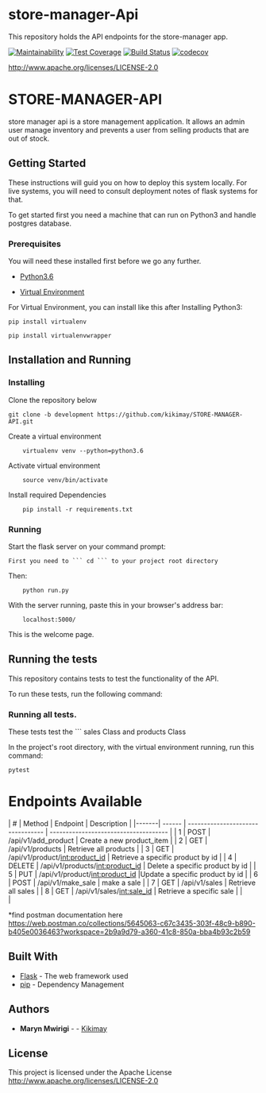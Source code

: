 # store-manager-Api
This repository holds the API endpoints for the store-manager app.


[![Maintainability](https://api.codeclimate.com/v1/badges/362aef5811d9653097c6/maintainability)](https://codeclimate.com/github/kikimay/store-manager-Api/maintainability)
[![Test Coverage](https://api.codeclimate.com/v1/badges/362aef5811d9653097c6/test_coverage)](https://codeclimate.com/github/kikimay/store-manager-Api/test_coverage)
[![Build Status](https://travis-ci.org/kikimay/store-manager-Api.svg?branch=development)](https://travis-ci.org/kikimay/store-manager-Api)
[![codecov](https://codecov.io/gh/kikimay/store-manager-Api/branch/development/graph/badge.svg)](https://codecov.io/gh/kikimay/store-manager-Api)

 http://www.apache.org/licenses/LICENSE-2.0






# STORE-MANAGER-API

store manager api is a store management application. It allows an admin user manage inventory and prevents a user from selling products that are out of stock.
## Getting Started

These instructions will guid you on how to deploy this system locally. For live systems, you will need to consult deployment notes of flask systems for that.

To get started first you need a machine that can run on Python3 and handle postgres database.

### Prerequisites

You will need these installed first before we go any further.

- [Python3.6](https://www.python.org/downloads/release/python-365/)

- [Virtual Environment](https://virtualenv.pypa.io/en/stable/installation/)


For Virtual Environment, you can install like this after Installing Python3:

```
pip install virtualenv
```
```
pip install virtualenvwrapper
```


## Installation and Running


### Installing

Clone the repository below

```
git clone -b development https://github.com/kikimay/STORE-MANAGER-API.git
```

Create a virtual environment

```
    virtualenv venv --python=python3.6
```

Activate virtual environment

```
    source venv/bin/activate
```

Install required Dependencies

```
    pip install -r requirements.txt
```



### Running

Start the flask server on your command prompt:

    First you need to ``` cd ``` to your project root directory

Then:

```
    python run.py
```

With the server running, paste this in your browser's address bar:

```
    localhost:5000/
```

This is the welcome page.



## Running the tests

This repository contains tests to test the functionality of the API.

To run these tests, run the following command:

### Running all tests.

These tests test the ``` sales Class and products Class

In the project's root directory, with the virtual environment running, run this command:

```
pytest
```





# Endpoints Available

|    #  | Method | Endpoint                          | Description                           |
|-------| ------ | --------------------------------- | ------------------------------------- | |    1  | POST   | /api/v1/add_product               | Create a new  product_item            |
|    2  | GET    | /api/v1/products                  | Retrieve all products                 |
|    3  | GET    | /api/v1/product/<int:product_id>  | Retrieve a specific product by id     |
|    4  | DELETE | /api/v1/products/<int:product_id> | Delete a specific product by  id      |
|    5  | PUT    | /api/v1/product/<int:product_id>  |Update a specific product by  id       |
|    6  | POST   | /api/v1/make_sale                 | make a sale                           |
|    7  | GET    | /api/v1/sales                     | Retrieve all sales                    |
|    8  | GET    | /api/v1/sales/<int:sale_id>       | Retrieve a specific sale              |
|                   
|   
 
  *find postman documentation here https://web.postman.co/collections/5645063-c67c3435-303f-48c9-b890-b405e0036463?workspace=2b9a9d79-a360-41c8-850a-bba4b93c2b59
 

## Built With

* [Flask](http://flask.pocoo.org/) - The web framework used
* [pip](https://pypi.org/project/pip/) - Dependency Management


## Authors

* **Maryn Mwirigi** -  - [Kikimay](https://github.com/kikimay)


## License

This project is licensed under the Apache License 
  http://www.apache.org/licenses/LICENSE-2.0

